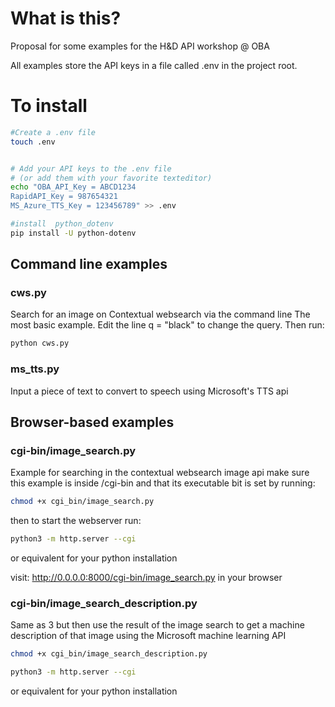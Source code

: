# What is this?
Proposal for some examples for the H&D API workshop @ OBA

All examples store the API keys in a file called .env in the project root.

# To install

```bash
#Create a .env file
touch .env


# Add your API keys to the .env file
# (or add them with your favorite texteditor)
echo "OBA_API_Key = ABCD1234
RapidAPI_Key = 987654321
MS_Azure_TTS_Key = 123456789" >> .env

#install  python_dotenv
pip install -U python-dotenv

```

## Command line examples

### cws.py

Search for an image on Contextual websearch via the command line
The most basic example. Edit the line q = "black" to change the query.
Then run:

```bash
python cws.py
```


### ms_tts.py

Input a piece of text to convert to speech using Microsoft's TTS api


## Browser-based examples

### cgi-bin/image_search.py

Example for searching in the contextual websearch image api
make sure this example is inside /cgi-bin and that its executable bit is set by running:

```bash
chmod +x cgi_bin/image_search.py
```

then to start the webserver run:

```bash
python3 -m http.server --cgi
```

or equivalent for your python installation

visit: http://0.0.0.0:8000/cgi-bin/image_search.py in your browser

### cgi-bin/image_search_description.py

Same as 3 but then use the result of the image search to get a machine description of that image using the Microsoft machine learning API

```bash
chmod +x cgi_bin/image_search_description.py
```
```bash
python3 -m http.server --cgi
```

or equivalent for your python installation
